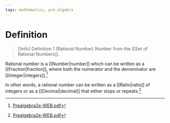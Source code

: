 ```yaml
---
tags: mathematics, pre_algebra
---
```


# Definition

> [!info] Definition 1 (Rational Number)
> Number from the [[Set of Rational Numbers]].

Rational number is a [[Number|number]] which can be written as a [[Fraction|fraction]], where both the numerator and the denominator are [[Integer|integers]].[^1]

In other words, a rational number can be written as a [[Ratio|ratio]] of integers or as a [[Decimal|decimal]] that either stops or repeats.[^2]

[^1]: [Prealgebra2e-WEB.pdf](zotero://open-pdf/library/items/W4QW2QZI?page=604)
[^2]: [Prealgebra2e-WEB.pdf](zotero://open-pdf/library/items/W4QW2QZI?page=605)